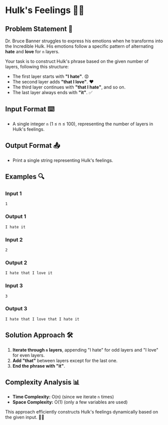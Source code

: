 # Hulk's Feelings 💚🔥

## Problem Statement 📜
Dr. Bruce Banner struggles to express his emotions when he transforms into the Incredible Hulk. His emotions follow a specific pattern of alternating **hate** and **love** for `n` layers.

Your task is to construct Hulk's phrase based on the given number of layers, following this structure:
- The first layer starts with **"I hate"**. 😡
- The second layer adds **"that I love"**. ❤️
- The third layer continues with **"that I hate"**, and so on.
- The last layer always ends with **"it"**. ✅

## Input Format ⌨️
- A single integer `n` (1 ≤ n ≤ 100), representing the number of layers in Hulk's feelings.

## Output Format 📤
- Print a single string representing Hulk's feelings.

## Examples 🔍

### Input 1
```
1
```
### Output 1
```
I hate it
```

### Input 2
```
2
```
### Output 2
```
I hate that I love it
```

### Input 3
```
3
```
### Output 3
```
I hate that I love that I hate it
```

## Solution Approach 🛠️
1. **Iterate through `n` layers**, appending "I hate" for odd layers and "I love" for even layers.
2. **Add "that"** between layers except for the last one.
3. **End the phrase with "it"**.

## Complexity Analysis 📊
- **Time Complexity:** O(n) (since we iterate `n` times)
- **Space Complexity:** O(1) (only a few variables are used)

This approach efficiently constructs Hulk's feelings dynamically based on the given input. 💪😠

